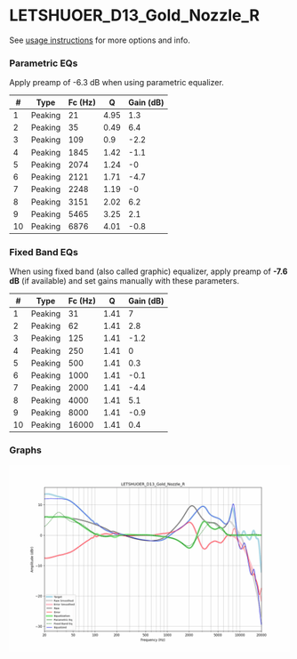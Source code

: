 # LETSHUOER_D13_Gold_Nozzle_R
See [usage instructions](https://github.com/jaakkopasanen/AutoEq#usage) for more options and info.

### Parametric EQs
Apply preamp of -6.3 dB when using parametric equalizer.

|   # | Type    |   Fc (Hz) |    Q |   Gain (dB) |
|-----|---------|-----------|------|-------------|
|   1 | Peaking |        21 | 4.95 |         1.3 |
|   2 | Peaking |        35 | 0.49 |         6.4 |
|   3 | Peaking |       109 | 0.9  |        -2.2 |
|   4 | Peaking |      1845 | 1.42 |        -1.1 |
|   5 | Peaking |      2074 | 1.24 |        -0   |
|   6 | Peaking |      2121 | 1.71 |        -4.7 |
|   7 | Peaking |      2248 | 1.19 |        -0   |
|   8 | Peaking |      3151 | 2.02 |         6.2 |
|   9 | Peaking |      5465 | 3.25 |         2.1 |
|  10 | Peaking |      6876 | 4.01 |        -0.8 |

### Fixed Band EQs
When using fixed band (also called graphic) equalizer, apply preamp of **-7.6 dB** (if available) and set gains manually with these parameters.

|   # | Type    |   Fc (Hz) |    Q |   Gain (dB) |
|-----|---------|-----------|------|-------------|
|   1 | Peaking |        31 | 1.41 |         7   |
|   2 | Peaking |        62 | 1.41 |         2.8 |
|   3 | Peaking |       125 | 1.41 |        -1.2 |
|   4 | Peaking |       250 | 1.41 |         0   |
|   5 | Peaking |       500 | 1.41 |         0.3 |
|   6 | Peaking |      1000 | 1.41 |        -0.1 |
|   7 | Peaking |      2000 | 1.41 |        -4.4 |
|   8 | Peaking |      4000 | 1.41 |         5.1 |
|   9 | Peaking |      8000 | 1.41 |        -0.9 |
|  10 | Peaking |     16000 | 1.41 |         0.4 |

### Graphs
![](./LETSHUOER_D13_Gold_Nozzle_R.png)
